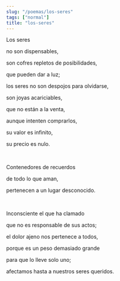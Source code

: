 ```yaml
---
slug: "/poemas/los-seres"
tags: ["normal"]
title: "los-seres"
---
```

Los seres

no son dispensables,

son cofres repletos de posibilidades,

que pueden dar a luz;

los seres no son despojos para olvidarse,

son joyas acariciables,

que no están a la venta,

aunque intenten comprarlos,

su valor es infinito,

su precio es nulo.

&nbsp;

Contenedores de recuerdos

de todo lo que aman,

pertenecen a un lugar desconocido.

&nbsp;

Inconsciente el que ha clamado

que no es responsable de sus actos;

el dolor ajeno nos pertenece a todos,

porque es un peso demasiado grande

para que lo lleve solo uno;

afectamos hasta a nuestros seres queridos.